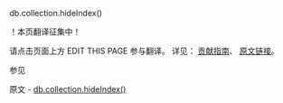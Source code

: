  db.collection.hideIndex()

 ！本页翻译征集中！

请点击页面上方 EDIT THIS PAGE 参与翻译。
详见：
[贡献指南]( https://github.com/JinMuInfo/MongoDB-Manual-zh/blob/master/CONTRIBUTING.md )、
[原文链接](  https://docs.mongodb.com/manual/reference/method/db.collection.hideIndex/  )。

 参见

原文 - [db.collection.hideIndex()]( https://docs.mongodb.com/manual/reference/method/db.collection.hideIndex/ )

